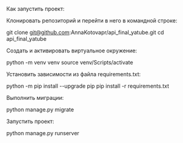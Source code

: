 Как запустить проект:

Клонировать репозиторий и перейти в него в командной строке:

git clone git@github.com:AnnaKotovapr/api_final_yatube.git
cd api_final_yatube

Cоздать и активировать виртуальное окружение:

python -m venv venv
source venv/Scripts/activate

Установить зависимости из файла requirements.txt:

python -m pip install --upgrade pip
pip install -r requirements.txt

Выполнить миграции:

python manage.py migrate

Запустить проект:

python manage.py runserver

